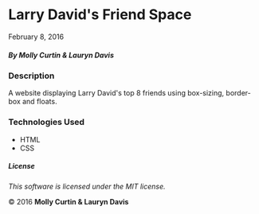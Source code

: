 # Larry David's Friend Space

February 8, 2016

##### By Molly Curtin &amp; Lauryn Davis

### Description

A website displaying Larry David's top 8 friends using box-sizing, border-box and floats.


### Technologies Used

* HTML
* CSS

##### License

*This software is licensed under the MIT license.*

&copy; 2016 **Molly Curtin &amp; Lauryn Davis**
